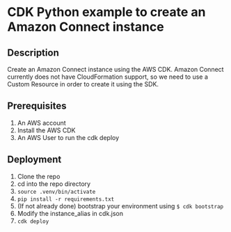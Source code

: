 
# CDK Python example to create an Amazon Connect instance

## Description
Create an Amazon Connect instance using the AWS CDK.
Amazon Connect currently does not have CloudFormation support, so we need to use a Custom Resource in order to create it using the SDK.

## Prerequisites
1. An AWS account
1. Install the AWS CDK
1. An AWS User to run the cdk deploy

## Deployment

1. Clone the repo
1. cd into the repo directory
1. `source .venv/bin/activate`
1. `pip install -r requirements.txt`
1. (If not already done) bootstrap your environment using ``` $ cdk bootstrap ```
1. Modify the instance_alias in cdk.json
1. `cdk deploy`